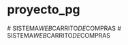 # proyecto_pg
#   S I S T E M A _ W E B _ C A R R I T O _ D E _ C O M P R A S  
 #   S I S T E M A _ W E B _ C A R R I T O _ D E _ C O M P R A S  
 